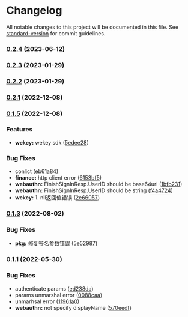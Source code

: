 # Changelog

All notable changes to this project will be documented in this file. See [standard-version](https://github.com/conventional-changelog/standard-version) for commit guidelines.

### [0.2.4](https://github.com/trustasia-com/go-sdk/compare/v0.2.3...v0.2.4) (2023-06-12)

### [0.2.3](https://github.com/trustasia-com/go-sdk/compare/v0.2.2...v0.2.3) (2023-01-29)

### [0.2.2](https://github.com/trustasia-com/go-sdk/compare/v0.2.1...v0.2.2) (2023-01-29)

### [0.2.1](https://github.com/trustasia-com/go-sdk/compare/v0.1.5...v0.2.1) (2022-12-08)

### [0.1.5](https://github.com/trustasia-com/go-sdk/compare/v0.1.4...v0.1.5) (2022-12-08)


### Features

* **wekey:** wekey sdk ([5edee28](https://github.com/trustasia-com/go-sdk/commit/5edee28b54bade4fb741fdb74cbbeb1ebeee7dc5))


### Bug Fixes

* conlict ([eb61a84](https://github.com/trustasia-com/go-sdk/commit/eb61a84afad1850b722cd4bf7e8feeae270b930b))
* **finance:** http client error ([6153bf5](https://github.com/trustasia-com/go-sdk/commit/6153bf5ab5c174bfc9041ae638aa45707a225df1))
* **webauthn:** FinishSignInResp.UserID should be base64url ([1bfb231](https://github.com/trustasia-com/go-sdk/commit/1bfb231e09d0cb6bff17533d63891df81c416850))
* **webauthn:** FinishSignInResp.UserID should be string ([f4a4724](https://github.com/trustasia-com/go-sdk/commit/f4a4724fbb3ebc8c6fcc9abe640e1b5de422b54f))
* **wekey:** 1. nil返回值错误 ([2e66057](https://github.com/trustasia-com/go-sdk/commit/2e660579f4f31efbe6af5e9c090172ce70520c62))

### [0.1.3](https://github.com/trustasia-com/go-sdk/compare/v0.1.2...v0.1.3) (2022-08-02)


### Bug Fixes

* **pkg:** 修复签名参数错误 ([5e52987](https://github.com/trustasia-com/go-sdk/commit/5e52987b13f128ac752835c9570710109a2f507d))

### 0.1.1 (2022-05-30)


### Bug Fixes

* authenticate params ([ed238da](https://github.com/trustasia-com/go-sdk/commit/ed238dabfd26f60f2713b9c9c716fb73e3fe4919))
* params unmarshal error ([0088caa](https://github.com/trustasia-com/go-sdk/commit/0088caa6c32b804808dda684cdee115047c86938))
* unmarhsal error ([11961a0](https://github.com/trustasia-com/go-sdk/commit/11961a0cceea508c3c066b54df31fad82183d098))
* **webauthn:** not specify displayName ([570eedf](https://github.com/trustasia-com/go-sdk/commit/570eedf58152273d455cfa1c5592c822531f805d))
